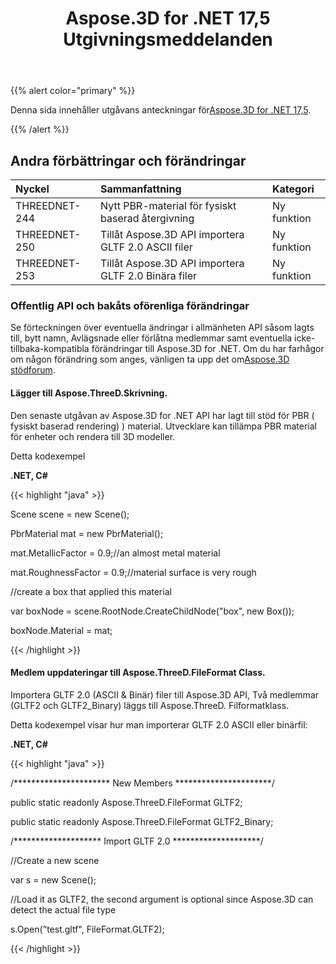 ﻿---
title: Aspose.3D for .NET 17,5 Utgivningsmeddelanden
type: docs
weight: 80
url: /sv/net/aspose-3d-for-net-17-5-release-notes/
---
{{% alert color="primary" %}} 

Denna sida innehåller utgåvans anteckningar för[Aspose.3D for .NET 17,5](https://www.nuget.org/packages/Aspose.3D/17.5.0).

{{% /alert %}} 
## **Andra förbättringar och förändringar**

|**Nyckel**|**Sammanfattning**|**Kategori**|
|:- |:- |:- |
|THREEDNET-244|Nytt PBR-material för fysiskt baserad återgivning|Ny funktion|
|THREEDNET-250|Tillåt Aspose.3D API importera GLTF 2.0 ASCII filer|Ny funktion|
|THREEDNET-253|Tillåt Aspose.3D API importera GLTF 2.0 Binära filer|Ny funktion|
### **Offentlig API och bakåts oförenliga förändringar**
Se förteckningen över eventuella ändringar i allmänheten API såsom lagts till, bytt namn, Avlägsnade eller förlåtna medlemmar samt eventuella icke-tillbaka-kompatibla förändringar till Aspose.3D for .NET. Om du har farhågor om någon förändring som anges, vänligen ta upp det om[Aspose.3D stödforum](https://forum.aspose.com/c/3d/18).
#### **Lägger till Aspose.ThreeD.Skrivning.**
Den senaste utgåvan av Aspose.3D for .NET API har lagt till stöd för PBR ( fysiskt baserad rendering) ) material. Utvecklare kan tillämpa PBR material för enheter och rendera till 3D modeller.

Detta kodexempel

**.NET, C#**

{{< highlight "java" >}}

 Scene scene = new Scene();

PbrMaterial mat = new PbrMaterial();

mat.MetallicFactor = 0.9;//an almost metal material

mat.RoughnessFactor = 0.9;//material surface is very rough

//create a box that applied this material

var boxNode = scene.RootNode.CreateChildNode("box", new Box());

boxNode.Material = mat;

{{< /highlight >}}
#### **Medlem uppdateringar till Aspose.ThreeD.FileFormat Class.**
Importera GLTF 2.0 (ASCII & Binär) filer till Aspose.3D API, Två medlemmar (GLTF2 och GLTF2_Binary) läggs till Aspose.ThreeD. Filformatklass.

Detta kodexempel visar hur man importerar GLTF 2.0 ASCII eller binärfil:

**.NET, C#**

{{< highlight "java" >}}

 /********************** New Members **********************/

public static readonly Aspose.ThreeD.FileFormat GLTF2;

public static readonly Aspose.ThreeD.FileFormat GLTF2_Binary;



/******************** Import GLTF 2.0 ********************/

//Create a new scene

var s = new Scene();

//Load it as GLTF2, the second argument is optional since Aspose.3D can detect the actual file type

s.Open("test.gltf", FileFormat.GLTF2);

{{< /highlight >}}

